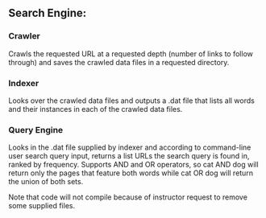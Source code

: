 ## Search Engine:

### Crawler
Crawls the requested URL at a requested depth (number of links to follow through) and saves the crawled data files in a requested directory.

### Indexer
Looks over the crawled data files and outputs a .dat file that lists all words and their instances in each of the crawled data files.

### Query Engine
Looks in the .dat file supplied by indexer and according to command-line user search query input, returns a list URLs the search query is found in, ranked by frequency. Supports AND and OR operators, so cat AND dog will return only the pages that feature both words while cat OR dog will return the union of both sets.


Note that code will not compile because of instructor request to remove some supplied files.
